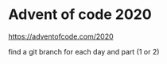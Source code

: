 # Advent of code 2020

https://adventofcode.com/2020

find a git branch for each day and part (1 or 2)
